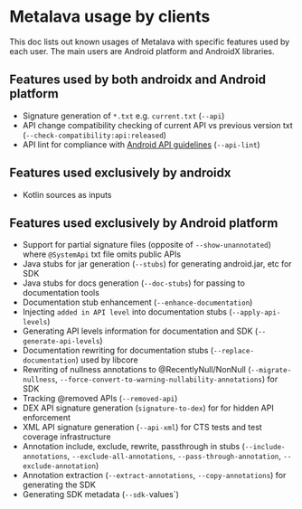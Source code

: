# Metalava usage by clients

This doc lists out known usages of Metalava with specific features used by each user. The main users are Android
platform and AndroidX libraries.

## Features used by both androidx and Android platform
- Signature generation of `*.txt` e.g. `current.txt` (`--api`)
- API change compatibility checking of current API vs previous version txt (`--check-compatibility:api:released`)
- API lint for compliance with [Android API guidelines](https://s.android.com/api-guidelines) (`--api-lint`)

## Features used exclusively by androidx
- Kotlin sources as inputs

## Features used exclusively by Android platform
- Support for partial signature files (opposite of `--show-unannotated`) where `@SystemApi` txt file omits public APIs
- Java stubs for jar generation (`--stubs`) for generating android.jar, etc for SDK
- Java stubs for docs generation (`--doc-stubs`) for passing to documentation tools
- Documentation stub enhancement (`--enhance-documentation`)
- Injecting `added in API level` into documentation stubs (`--apply-api-levels`)
- Generating API levels information for documentation and SDK (`--generate-api-levels`)
- Documentation rewriting for documentation stubs (`--replace-documentation`) used by libcore
- Rewriting of nullness annotations to @RecentlyNull/NonNull (`--migrate-nullness`,
`--force-convert-to-warning-nullability-annotations`) for SDK
- Tracking @removed APIs (`--removed-api`)
- DEX API signature generation (`signature-to-dex`) for for hidden API enforcement
- XML API signature generation (`--api-xml`) for CTS tests and test coverage infrastructure
- Annotation include, exclude, rewrite, passthrough in stubs (`--include-annotations`, `--exclude-all-annotations`,
`--pass-through-annotation`, `--exclude-annotation`)
- Annotation extraction (`--extract-annotations`, `--copy-annotations`) for generating the SDK
- Generating SDK metadata (`--sdk-`values`)
